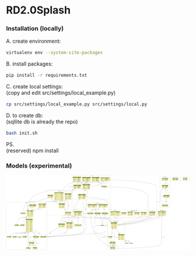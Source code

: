 # RD2.0Splash

### Installation (locally)

A. create environment:  
```sh
virtualenv env --system-site-packages
```

B. install packages:  
```sh
pip install -r requirements.txt
```

C. create local settings:  
(copy and edit src/settings/local_example.py)  
```sh
cp src/settings/local_example.py src/settings/local.py
```

D. to create db:  
(sqllite db is already the repo)  
```sh
bash init.sh
```

PS.  
(reserved) npm install  



### Models (experimental)
![alt tag](https://raw.githubusercontent.com/trouvaay/RD2.0Splash/master/src/data/models.png?token=ADtmsop5V-2k5Onh5CP5ZdS3G67pviyYks5VurGnwA%3D%3D)


